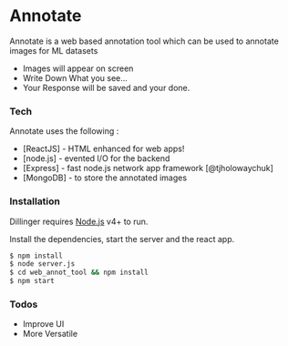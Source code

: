# Annotate



Annotate is a web based annotation tool which can be used to annotate images for ML datasets

  - Images will appear on screen
  - Write Down What you see...
  - Your Response will be saved and your done.

### Tech

Annotate uses the following :

* [ReactJS] - HTML enhanced for web apps!
* [node.js] - evented I/O for the backend
* [Express] - fast node.js network app framework [@tjholowaychuk]
* [MongoDB] - to store the annotated images


### Installation

Dillinger requires [Node.js](https://nodejs.org/) v4+ to run.

Install the dependencies, start the server and the react app.

```sh
$ npm install
$ node server.js
$ cd web_annot_tool && npm install 
$ npm start
```



### Todos

 - Improve UI
 - More Versatile


